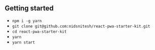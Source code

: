 
## Getting started


  * ```npm i -g yarn```
  * ```git clone git@github.com:nidsnitesh/react-pwa-starter-kit.git```
  * ```cd react-pwa-starter-kit```
  * ```yarn```
  * ```yarn start```
